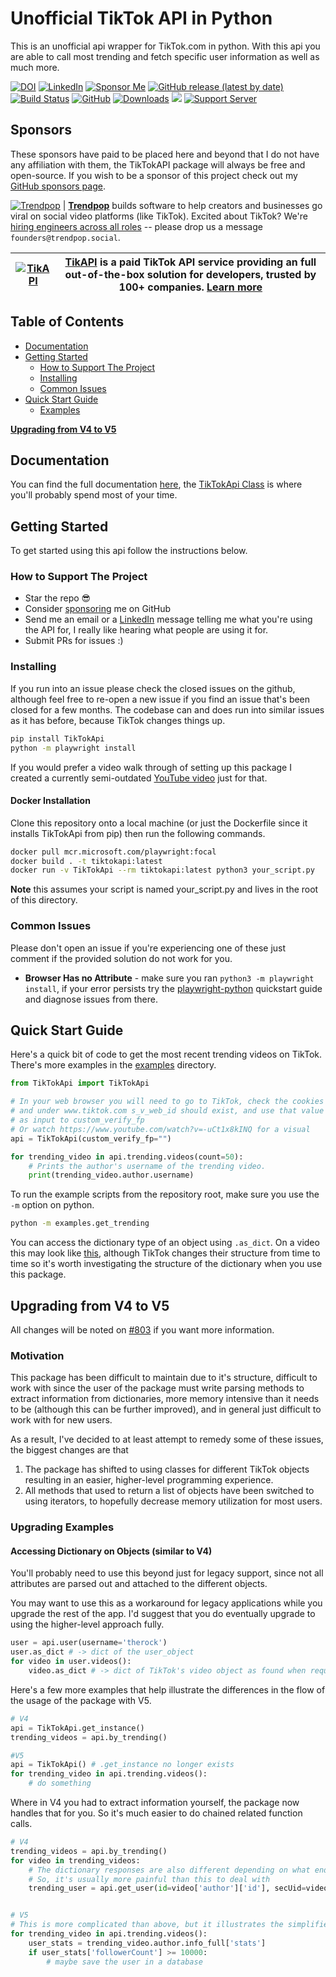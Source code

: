 
# Unofficial TikTok API in Python

This is an unofficial api wrapper for TikTok.com in python. With this api you are able to call most trending and fetch specific user information as well as much more.

 [![DOI](https://zenodo.org/badge/188710490.svg)](https://zenodo.org/badge/latestdoi/188710490) [![LinkedIn](https://img.shields.io/badge/LinkedIn-0077B5?style=for-the-badge&logo=linkedin&logoColor=white&style=flat-square)](https://www.linkedin.com/in/davidteather/) [![Sponsor Me](https://img.shields.io/static/v1?label=Sponsor&message=%E2%9D%A4&logo=GitHub)](https://github.com/sponsors/davidteather)  [![GitHub release (latest by date)](https://img.shields.io/github/v/release/davidteather/TikTok-Api)](https://github.com/davidteather/TikTok-Api/releases) [![Build Status](https://img.shields.io/github/workflow/status/davidteather/tiktok-api/TikTokApi%20CI/master)](https://github.com/davidteather/TikTok-Api/actions/workflows/package-test.yml) [![GitHub](https://img.shields.io/github/license/davidteather/TikTok-Api)](https://github.com/davidteather/TikTok-Api/blob/master/LICENSE) [![Downloads](https://pepy.tech/badge/tiktokapi)](https://pypi.org/project/TikTokApi/) ![](https://visitor-badge.laobi.icu/badge?page_id=davidteather.TikTok-Api) [![Support Server](https://img.shields.io/discord/783108952111579166.svg?color=7289da&logo=discord&style=flat-square)](https://discord.gg/yyPhbfma6f)

## Sponsors
These sponsors have paid to be placed here and beyond that I do not have any affiliation with them, the TikTokAPI package will always be free and open-source. If you wish to be a sponsor of this project check out my [GitHub sponsors page](https://github.com/sponsors/davidteather).

[![Trendpop](https://trendpop-entity-assets.s3.us-west-2.amazonaws.com/customers/app/wide.png)](https://trendpop.social/careers?ref=github-davidteather-tiktokapi) | **[Trendpop](https://trendpop.social)** builds software to help creators and businesses go viral on social video platforms (like TikTok). Excited about TikTok? We're [hiring engineers across all roles](https://trendpop.social/careers) -- please drop us a message `founders@trendpop.social`.

[![TikAPI](https://raw.githubusercontent.com/davidteather/TikTok-Api/master/imgs/logo128.png)](https://tikapi.io/?ref=davidteather)   |  **[TikAPI](https://tikapi.io/?ref=davidteather)** is a paid TikTok API service providing an full out-of-the-box solution for developers, trusted by 100+ companies. [Learn more](https://tikapi.io/?ref=davidteather)
:-------------------------:|:-------------------------:

## Table of Contents
- [Documentation](#documentation)
- [Getting Started](#getting-started)
    - [How to Support The Project](#how-to-support-the-project)
    - [Installing](#installing)
    - [Common Issues](#common-issues)
- [Quick Start Guide](#quick-start-guide)
    - [Examples](https://github.com/davidteather/TikTok-Api/tree/master/examples)

[**Upgrading from V4 to V5**](#upgrading-from-v4-to-v5)

## Documentation

You can find the full documentation [here](https://davidteather.github.io/TikTok-Api/docs/TikTokApi.html), the [TikTokApi Class](https://davidteather.github.io/TikTok-Api/docs/TikTokApi/tiktok.html) is where you'll probably spend most of your time.
## Getting Started

To get started using this api follow the instructions below.

### How to Support The Project
* Star the repo 😎
* Consider [sponsoring](https://github.com/sponsors/davidteather) me on GitHub
* Send me an email or a [LinkedIn](https://www.linkedin.com/in/davidteather/) message telling me what you're using the API for, I really like hearing what people are using it for.
* Submit PRs for issues :)

### Installing

If you run into an issue please check the closed issues on the github, although feel free to re-open a new issue if you find an issue that's been closed for a few months. The codebase can and does run into similar issues as it has before, because TikTok changes things up.

```sh
pip install TikTokApi
python -m playwright install
```
If you would prefer a video walk through of setting up this package I created a currently semi-outdated [YouTube video](https://www.youtube.com/watch?v=-uCt1x8kINQ) just for that.

#### Docker Installation

Clone this repository onto a local machine (or just the Dockerfile since it installs TikTokApi from pip) then run the following commands.

```sh
docker pull mcr.microsoft.com/playwright:focal
docker build . -t tiktokapi:latest
docker run -v TikTokApi --rm tiktokapi:latest python3 your_script.py
```

**Note** this assumes your script is named your_script.py and lives in the root of this directory.

### Common Issues

Please don't open an issue if you're experiencing one of these just comment if the provided solution do not work for you.

* **Browser Has no Attribute** - make sure you ran `python3 -m playwright install`, if your error persists try the [playwright-python](https://github.com/microsoft/playwright-python) quickstart guide and diagnose issues from there.

## Quick Start Guide

Here's a quick bit of code to get the most recent trending videos on TikTok. There's more examples in the [examples](https://github.com/davidteather/TikTok-Api/tree/master/examples) directory.

```py
from TikTokApi import TikTokApi

# In your web browser you will need to go to TikTok, check the cookies 
# and under www.tiktok.com s_v_web_id should exist, and use that value
# as input to custom_verify_fp
# Or watch https://www.youtube.com/watch?v=-uCt1x8kINQ for a visual
api = TikTokApi(custom_verify_fp="")

for trending_video in api.trending.videos(count=50):
    # Prints the author's username of the trending video.
    print(trending_video.author.username)
```

To run the example scripts from the repository root, make sure you use the `-m` option on python.
```sh
python -m examples.get_trending
```

You can access the dictionary type of an object using `.as_dict`. On a video this may look like
[this](https://gist.github.com/davidteather/7c30780bbc30772ba11ec9e0b909e99d), although TikTok changes their structure from time to time so it's worth investigating the structure of the dictionary when you use this package.

## Upgrading from V4 to V5

All changes will be noted on [#803](https://github.com/davidteather/TikTok-Api/pull/803) if you want more information.

### Motivation

This package has been difficult to maintain due to it's structure, difficult to work with since the user of the package must write parsing methods to extract information from dictionaries, more memory intensive than it needs to be (although this can be further improved), and in general just difficult to work with for new users. 

As a result, I've decided to at least attempt to remedy some of these issues, the biggest changes are that 
1. The package has shifted to using classes for different TikTok objects resulting in an easier, higher-level programming experience.
2. All methods that used to return a list of objects have been switched to using iterators, to hopefully decrease memory utilization for most users.


### Upgrading Examples


#### Accessing Dictionary on Objects (similar to V4)

You'll probably need to use this beyond just for legacy support, since not all attributes are parsed out and attached
to the different objects.

You may want to use this as a workaround for legacy applications while you upgrade the rest of the app. I'd suggest that you do eventually upgrade to using the higher-level approach fully.
```py
user = api.user(username='therock')
user.as_dict # -> dict of the user_object
for video in user.videos():
    video.as_dict # -> dict of TikTok's video object as found when requesting the videos endpoint
```

Here's a few more examples that help illustrate the differences in the flow of the usage of the package with V5.

```py
# V4
api = TikTokApi.get_instance()
trending_videos = api.by_trending()

#V5
api = TikTokApi() # .get_instance no longer exists
for trending_video in api.trending.videos():
    # do something
```

Where in V4 you had to extract information yourself, the package now handles that for you. So it's much easier to do chained related function calls.
```py
# V4
trending_videos = api.by_trending()
for video in trending_videos:
    # The dictionary responses are also different depending on what endpoint you got them from
    # So, it's usually more painful than this to deal with
    trending_user = api.get_user(id=video['author']['id'], secUid=video['author']['secUid'])


# V5
# This is more complicated than above, but it illustrates the simplified approach
for trending_video in api.trending.videos():
    user_stats = trending_video.author.info_full['stats']
    if user_stats['followerCount'] >= 10000:
        # maybe save the user in a database
```
